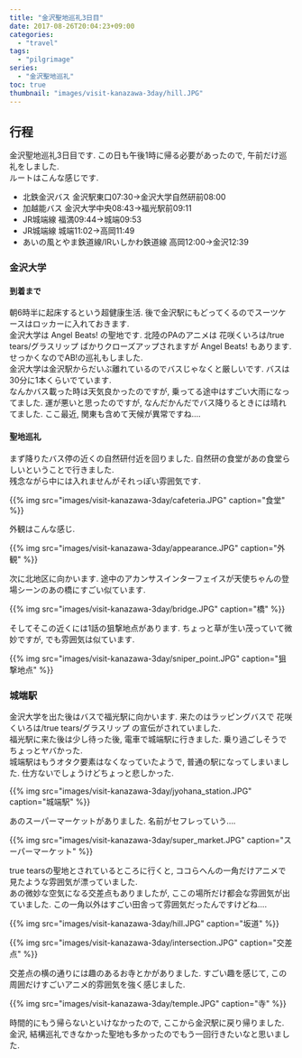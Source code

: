 ```yaml
---
title: "金沢聖地巡礼3日目"
date: 2017-08-26T20:04:23+09:00
categories:
  - "travel"
tags:
  - "pilgrimage"
series:
  - "金沢聖地巡礼"
toc: true
thumbnail: "images/visit-kanazawa-3day/hill.JPG"
---
```


## 行程
金沢聖地巡礼3日目です. この日も午後1時に帰る必要があったので, 午前だけ巡礼をしました.  
ルートはこんな感じです.

* 北鉄金沢バス 金沢駅東口07:30->金沢大学自然研前08:00
* 加越能バス 金沢大学中央08:43->福光駅前09:11
* JR城端線 福満09:44->城端09:53
* JR城端線 城端11:02->高岡11:49
* あいの風とやま鉄道線/IRいしかわ鉄道線 高岡12:00->金沢12:39

### 金沢大学
#### 到着まで
朝6時半に起床するという超健康生活. 後で金沢駅にもどってくるのでスーツケースはロッカーに入れておきます.  
金沢大学は Angel Beats! の聖地です. 北陸のPAのアニメは 花咲くいろは/true tears/グラスリップ ばかりクローズアップされますが Angel Beats! もあります. せっかくなのでAB!の巡礼もしました.  
金沢大学は金沢駅からだいぶ離れているのでバスじゃなくと厳しいです. バスは30分に1本くらいでています.  
なんかバス載った時は天気良かったのですが, 乗ってる途中はすごい大雨になってました. 運が悪いと思ったのですが, なんだかんだでバス降りるときには晴れてました. ここ最近, 関東も含めて天候が異常ですね….  

#### 聖地巡礼
まず降りたバス停の近くの自然研付近を回りました. 自然研の食堂があの食堂らしいということで行きました.  
残念ながら中には入れませんがそれっぽい雰囲気です.

{{% img src="images/visit-kanazawa-3day/cafeteria.JPG" caption="食堂" %}}

外観はこんな感じ.

{{% img src="images/visit-kanazawa-3day/appearance.JPG" caption="外観" %}}

次に北地区に向かいます. 途中のアカンサスインターフェイスが天使ちゃんの登場シーンのあの橋にすごい似ています.

{{% img src="images/visit-kanazawa-3day/bridge.JPG" caption="橋" %}}

そしてそこの近くには1話の狙撃地点があります. ちょっと草が生い茂っていて微妙ですが, でも雰囲気は似ています.

{{% img src="images/visit-kanazawa-3day/sniper_point.JPG" caption="狙撃地点" %}}

### 城端駅
金沢大学を出た後はバスで福光駅に向かいます. 来たのはラッピングバスで 花咲くいろは/true tears/グラスリップ の宣伝がされていました.  
福光駅に来た後は少し待った後, 電車で城端駅に行きました. 乗り過ごしそうでちょっとヤバかった.  
城端駅はもうオタク要素はなくなっていたようで, 普通の駅になってしまいました. 仕方ないでしょうけどちょっと悲しかった.

{{% img src="images/visit-kanazawa-3day/jyohana_station.JPG" caption="城端駅" %}}

あのスーパーマーケットがありました. 名前がセフレっていう….

{{% img src="images/visit-kanazawa-3day/super_market.JPG" caption="スーパーマーケット" %}}

true tearsの聖地とされているところに行くと, ココらへんの一角だけアニメで見たような雰囲気が漂っていました.  
あの微妙な空気になる交差点もありましたが, ここの場所だけ都会な雰囲気が出ていました. この一角以外はすごい田舎って雰囲気だったんですけどね….


{{% img src="images/visit-kanazawa-3day/hill.JPG" caption="坂道" %}}

{{% img src="images/visit-kanazawa-3day/intersection.JPG" caption="交差点" %}}

交差点の横の通りには趣のあるお寺とかがありました. すごい趣を感じて, この周囲だけすごいアニメ的雰囲気を強く感じました.

{{% img src="images/visit-kanazawa-3day/temple.JPG" caption="寺" %}}

時間的にもう帰らないといけなかったので, ここから金沢駅に戻り帰りました.  
金沢, 結構巡礼できなかった聖地も多かったのでもう一回行きたいなと思いました.
